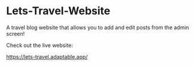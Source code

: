 # Lets-Travel-Website

A travel blog website that allows you to add and edit posts from the admin screen!

Check out the live website:

https://lets-travel.adaptable.app/
